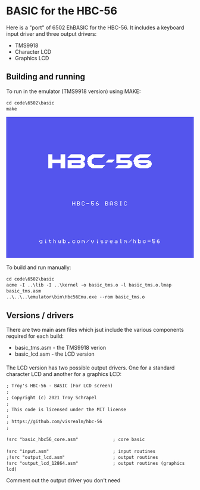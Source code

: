 # BASIC for the HBC-56

Here is a "port" of 6502 EhBASIC for the HBC-56. It includes a keyboard input driver and three output drivers:

* TMS9918
* Character LCD
* Graphics LCD

## Building and running

To run in the emulator (TMS9918 version) using MAKE:

```
cd code\6502\basic
make
```

<img src="/img/basic.gif" alt="BASIC" width="957px">

To build and run manually:

```
cd code\6502\basic
acme -I ..\lib -I ..\kernel -o basic_tms.o -l basic_tms.o.lmap basic_tms.asm
..\..\..\emulator\bin\Hbc56Emu.exe --rom basic_tms.o
```

## Versions / drivers

There are two main asm files which jsut include the various components required for each build:
* basic_tms.asm  - the TMS9918 verion
* basic_lcd.asm  - the LCD version

####

The LCD version has two possible output drivers. One for a standard character LCD and another for a graphics LCD:

```assembly
; Troy's HBC-56 - BASIC (For LCD screen)
;
; Copyright (c) 2021 Troy Schrapel
;
; This code is licensed under the MIT license
;
; https://github.com/visrealm/hbc-56
;

!src "basic_hbc56_core.asm"             ; core basic

!src "input.asm"                        ; input routines
;!src "output_lcd.asm"                  ; output routines
!src "output_lcd_12864.asm"             ; output routines (graphics lcd)
```

Comment out the output driver you don't need
